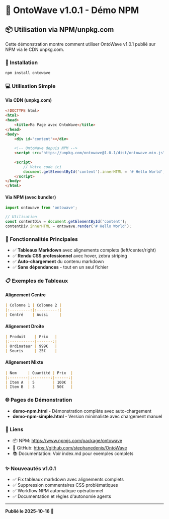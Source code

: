 # 🌊 OntoWave v1.0.1 - Démo NPM

## 📦 Utilisation via NPM/unpkg.com

Cette démonstration montre comment utiliser OntoWave v1.0.1 publié sur NPM via le CDN unpkg.com.

### 🚀 Installation

```bash
npm install ontowave
```

### 💻 Utilisation Simple

#### Via CDN (unpkg.com)

```html
<!DOCTYPE html>
<html>
<head>
    <title>Ma Page avec OntoWave</title>
</head>
<body>
    <div id="content"></div>
    
    <!-- OntoWave depuis NPM -->
    <script src="https://unpkg.com/ontowave@1.0.1/dist/ontowave.min.js"></script>
    
    <script>
        // Votre code ici
        document.getElementById('content').innerHTML = '# Hello World';
    </script>
</body>
</html>
```

#### Via NPM (avec bundler)

```javascript
import ontowave from 'ontowave';

// Utilisation
const contentDiv = document.getElementById('content');
contentDiv.innerHTML = ontowave.render('# Hello World');
```

### 🎯 Fonctionnalités Principales

- ✅ **Tableaux Markdown** avec alignements complets (left/center/right)
- ✅ **Rendu CSS professionnel** avec hover, zebra striping
- ✅ **Auto-chargement** du contenu markdown
- ✅ **Sans dépendances** - tout en un seul fichier

### 📋 Exemples de Tableaux

#### Alignement Centre
```markdown
| Colonne 1 | Colonne 2 |
|:---------:|:---------:|
| Centré    | Aussi     |
```

#### Alignement Droite
```markdown
| Produit    | Prix   |
|:-----------|-------:|
| Ordinateur | 999€   |
| Souris     | 25€    |
```

#### Alignement Mixte
```markdown
| Nom     | Quantité | Prix  |
|:--------|:--------:|------:|
| Item A  | 5        | 100€  |
| Item B  | 3        | 50€   |
```

### 🌐 Pages de Démonstration

- **demo-npm.html** - Démonstration complète avec auto-chargement
- **demo-npm-simple.html** - Version minimaliste avec chargement manuel

### 🔗 Liens

- 📦 NPM: https://www.npmjs.com/package/ontowave
- 🐙 GitHub: https://github.com/stephanedenis/OntoWave
- 📚 Documentation: Voir index.md pour exemples complets

### ✨ Nouveautés v1.0.1

- ✅ Fix tableaux markdown avec alignements complets
- ✅ Suppression commentaires CSS problématiques
- ✅ Workflow NPM automatique opérationnel
- ✅ Documentation et règles d'autonomie agents

---

**Publié le 2025-10-16** 🎉